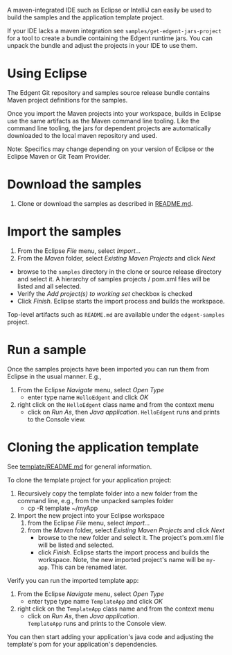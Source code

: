<!--
  Licensed to the Apache Software Foundation (ASF) under one or more
  contributor license agreements.  See the NOTICE file distributed with
  this work for additional information regarding copyright ownership.
  The ASF licenses this file to You under the Apache License, Version 2.0
  (the "License"); you may not use this file except in compliance with
  the License.  You may obtain a copy of the License at

      http://www.apache.org/licenses/LICENSE-2.0

  Unless required by applicable law or agreed to in writing, software
  distributed under the License is distributed on an "AS IS" BASIS,
  WITHOUT WARRANTIES OR CONDITIONS OF ANY KIND, either express or implied.
  See the License for the specific language governing permissions and
  limitations under the License.
-->

A maven-integrated IDE such as Eclipse or IntelliJ can easily be used
to build the samples and the application template project.

If your IDE lacks a maven integration see `samples/get-edgent-jars-project`
for a tool to create a bundle containing the Edgent runtime jars. You can
unpack the bundle and adjust the projects in your IDE to use them.


# Using Eclipse

The Edgent Git repository and samples source release bundle contains 
Maven project definitions for the samples.

Once you import the Maven projects into your workspace, builds
in Eclipse use the same artifacts as the Maven command line tooling. 
Like the command line tooling, the jars for dependent projects
are automatically downloaded to the local maven repository
and used.

Note: Specifics may change depending on your version of Eclipse or the 
Eclipse Maven or Git Team Provider.

# Download the samples

1. Clone or download the samples as described in [README.md](README.md).

# Import the samples

1. From the Eclipse *File* menu, select *Import...*
2. From the *Maven* folder, select *Existing Maven Projects* and click *Next*
  + browse to the `samples` directory in the clone or source release directory
    and select it.  A hierarchy of samples projects / pom.xml files will be
    listed and all selected. 
  + Verify the *Add project(s) to working set* checkbox is checked
  + Click *Finish*.  Eclipse starts the import process and builds the workspace.

Top-level artifacts such as `README.md` are available under the 
`edgent-samples` project.

# Run a sample

Once the samples projects have been imported you can run them from
Eclipse in the usual manner. E.g.,

1. From the Eclipse *Navigate* menu, select *Open Type*
   + enter type name `HelloEdgent` and click *OK*
2. right click on the `HelloEdgent` class name and from the context menu
   + click on *Run As*, then *Java application*.
   `HelloEdgent` runs and prints to the Console view.

# Cloning the application template

See [template/README.md](template/README.md) for general information.

To clone the template project for your application project:

1. Recursively copy the template folder into a new folder from the command line, e.g.,
   from the unpacked samples folder
   + cp -R template ~/myApp
2. Import the new project into your Eclipse workspace
   1. from the Eclipse *File* menu, select *Import...*
   2. from the *Maven* folder, select *Existing Maven Projects* and click *Next*
      + browse to the new folder and select it.  The project's pom.xml file will be
        listed and selected. 
      + click *Finish*.  Eclipse starts the import process and builds the workspace.
        Note, the new imported project's name will be `my-app`.
        This can be renamed later.

Verify you can run the imported template app:

1. From the Eclipse *Navigate* menu, select *Open Type*
   + enter type type name `TemplateApp` and click *OK*
2. right click on the `TemplateApp` class name and from the context menu
   + click on *Run As*, then *Java application*.  
  `TemplateApp` runs and prints to the Console view.

You can then start adding your application's java code
and adjusting the template's pom for your application's
dependencies.
